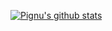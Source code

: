 
[![Pignu's github stats](https://github-readme-stats.vercel.app/api?username=pignuante)](https://github.com/anuraghazra/github-readme-stats)
